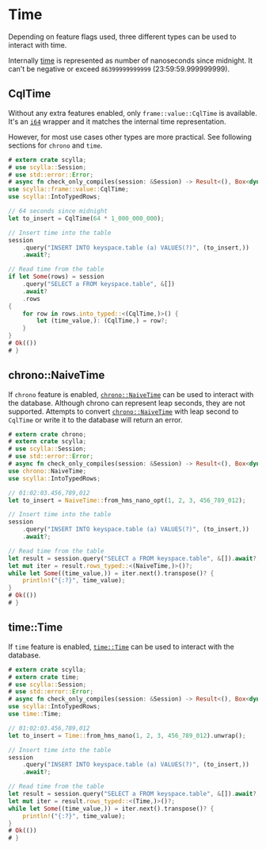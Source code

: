 # Time

Depending on feature flags used, three different types can be used to interact with time.

Internally [time](https://docs.scylladb.com/stable/cql/types.html#times) is represented as number of nanoseconds since
midnight. It can't be negative or exceed `86399999999999` (23:59:59.999999999).

## CqlTime

Without any extra features enabled, only `frame::value::CqlTime` is available. It's an
[`i64`](https://doc.rust-lang.org/std/primitive.i64.html) wrapper and it matches the internal time representation.

However, for most use cases other types are more practical. See following sections for `chrono` and `time`.

```rust
# extern crate scylla;
# use scylla::Session;
# use std::error::Error;
# async fn check_only_compiles(session: &Session) -> Result<(), Box<dyn Error>> {
use scylla::frame::value::CqlTime;
use scylla::IntoTypedRows;

// 64 seconds since midnight
let to_insert = CqlTime(64 * 1_000_000_000);

// Insert time into the table
session
    .query("INSERT INTO keyspace.table (a) VALUES(?)", (to_insert,))
    .await?;

// Read time from the table
if let Some(rows) = session
    .query("SELECT a FROM keyspace.table", &[])
    .await?
    .rows
{
    for row in rows.into_typed::<(CqlTime,)>() {
        let (time_value,): (CqlTime,) = row?;
    }
}
# Ok(())
# }
```

## chrono::NaiveTime

If `chrono` feature is enabled, [`chrono::NaiveTime`](https://docs.rs/chrono/0.4/chrono/naive/struct.NaiveDate.html)
can be used to interact with the database. Although chrono can represent leap seconds, they are not supported.
Attempts to convert [`chrono::NaiveTime`](https://docs.rs/chrono/0.4/chrono/naive/struct.NaiveDate.html) with leap
second to `CqlTime` or write it to the database will return an error.

```rust
# extern crate chrono;
# extern crate scylla;
# use scylla::Session;
# use std::error::Error;
# async fn check_only_compiles(session: &Session) -> Result<(), Box<dyn Error>> {
use chrono::NaiveTime;
use scylla::IntoTypedRows;

// 01:02:03.456,789,012
let to_insert = NaiveTime::from_hms_nano_opt(1, 2, 3, 456_789_012);

// Insert time into the table
session
    .query("INSERT INTO keyspace.table (a) VALUES(?)", (to_insert,))
    .await?;

// Read time from the table
let result = session.query("SELECT a FROM keyspace.table", &[]).await?;
let mut iter = result.rows_typed::<(NaiveTime,)>()?;
while let Some((time_value,)) = iter.next().transpose()? {
    println!("{:?}", time_value);
}
# Ok(())
# }
```

## time::Time

If `time` feature is enabled, [`time::Time`](https://docs.rs/time/0.3/time/struct.Time.html) can be used to interact
with the database.

```rust
# extern crate scylla;
# extern crate time;
# use scylla::Session;
# use std::error::Error;
# async fn check_only_compiles(session: &Session) -> Result<(), Box<dyn Error>> {
use scylla::IntoTypedRows;
use time::Time;

// 01:02:03.456,789,012
let to_insert = Time::from_hms_nano(1, 2, 3, 456_789_012).unwrap();

// Insert time into the table
session
    .query("INSERT INTO keyspace.table (a) VALUES(?)", (to_insert,))
    .await?;

// Read time from the table
let result = session.query("SELECT a FROM keyspace.table", &[]).await?;
let mut iter = result.rows_typed::<(Time,)>()?;
while let Some((time_value,)) = iter.next().transpose()? {
    println!("{:?}", time_value);
}
# Ok(())
# }
```
